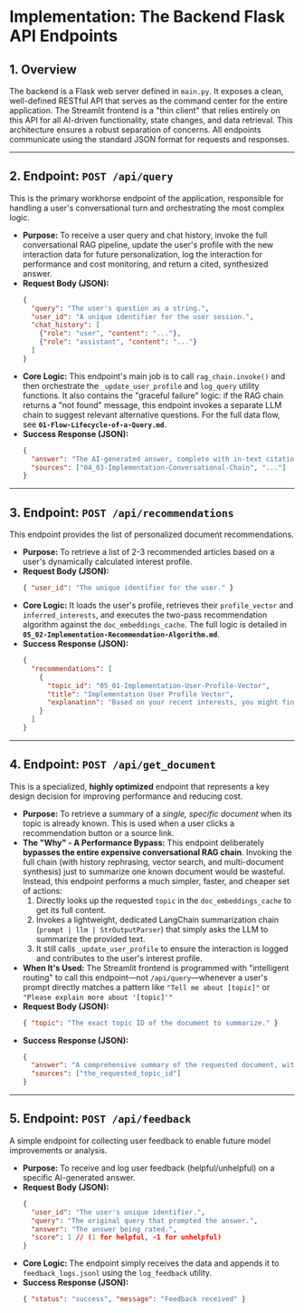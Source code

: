 # Implementation: The Backend Flask API Endpoints

## 1. Overview
The backend is a Flask web server defined in `main.py`. It exposes a clean, well-defined RESTful API that serves as the command center for the entire application. The Streamlit frontend is a "thin client" that relies entirely on this API for all AI-driven functionality, state changes, and data retrieval. This architecture ensures a robust separation of concerns. All endpoints communicate using the standard JSON format for requests and responses.

---

## 2. Endpoint: `POST /api/query`
This is the primary workhorse endpoint of the application, responsible for handling a user's conversational turn and orchestrating the most complex logic.

*   **Purpose:** To receive a user query and chat history, invoke the full conversational RAG pipeline, update the user's profile with the new interaction data for future personalization, log the interaction for performance and cost monitoring, and return a cited, synthesized answer.
*   **Request Body (JSON):**
    ```json
    {
      "query": "The user's question as a string.",
      "user_id": "A unique identifier for the user session.",
      "chat_history": [
        {"role": "user", "content": "..."},
        {"role": "assistant", "content": "..."}
      ]
    }
    ```
*   **Core Logic:** This endpoint's main job is to call `rag_chain.invoke()` and then orchestrate the `_update_user_profile` and `log_query` utility functions. It also contains the "graceful failure" logic: if the RAG chain returns a "not found" message, this endpoint invokes a separate LLM chain to suggest relevant alternative questions. For the full data flow, see **`01-Flow-Lifecycle-of-a-Query.md`**.
*   **Success Response (JSON):**
    ```json
    {
      "answer": "The AI-generated answer, complete with in-text citations like [1] and a **Sources:** section.",
      "sources": ["04_03-Implementation-Conversational-Chain", "..."]
    }
    ```

---

## 3. Endpoint: `POST /api/recommendations`
This endpoint provides the list of personalized document recommendations.

*   **Purpose:** To retrieve a list of 2-3 recommended articles based on a user's dynamically calculated interest profile.
*   **Request Body (JSON):**
    ```json
    { "user_id": "The unique identifier for the user." }
    ```
*   **Core Logic:** It loads the user's profile, retrieves their `profile_vector` and `inferred_interests`, and executes the two-pass recommendation algorithm against the `doc_embeddings_cache`. The full logic is detailed in **`05_02-Implementation-Recommendation-Algorithm.md`**.
*   **Success Response (JSON):**
    ```json
    {
      "recommendations": [
        {
          "topic_id": "05_01-Implementation-User-Profile-Vector",
          "title": "Implementation User Profile Vector",
          "explanation": "Based on your recent interests, you might find this helpful."
        }
      ]
    }
    ```

---

## 4. Endpoint: `POST /api/get_document`
This is a specialized, **highly optimized** endpoint that represents a key design decision for improving performance and reducing cost.

*   **Purpose:** To retrieve a summary of a *single, specific document* when its topic is already known. This is used when a user clicks a recommendation button or a source link.
*   **The "Why" - A Performance Bypass:**
    This endpoint deliberately **bypasses the entire expensive conversational RAG chain**. Invoking the full chain (with history rephrasing, vector search, and multi-document synthesis) just to summarize one known document would be wasteful. Instead, this endpoint performs a much simpler, faster, and cheaper set of actions:
    1.  Directly looks up the requested `topic` in the `doc_embeddings_cache` to get its full content.
    2.  Invokes a lightweight, dedicated LangChain summarization chain (`prompt | llm | StrOutputParser`) that simply asks the LLM to summarize the provided text.
    3.  It still calls `_update_user_profile` to ensure the interaction is logged and contributes to the user's interest profile.
*   **When It's Used:** The Streamlit frontend is programmed with "intelligent routing" to call this endpoint—not `/api/query`—whenever a user's prompt directly matches a pattern like `"Tell me about [topic]"` or `"Please explain more about '[topic]'"`
*   **Request Body (JSON):**
    ```json
    { "topic": "The exact topic ID of the document to summarize." }
    ```
*   **Success Response (JSON):**
    ```json
    {
      "answer": "A comprehensive summary of the requested document, with a source citation.",
      "sources": ["the_requested_topic_id"]
    }
    ```

---

## 5. Endpoint: `POST /api/feedback`
A simple endpoint for collecting user feedback to enable future model improvements or analysis.

*   **Purpose:** To receive and log user feedback (helpful/unhelpful) on a specific AI-generated answer.
*   **Request Body (JSON):**
    ```json
    {
      "user_id": "The user's unique identifier.",
      "query": "The original query that prompted the answer.",
      "answer": "The answer being rated.",
      "score": 1 // (1 for helpful, -1 for unhelpful)
    }
    ```
*   **Core Logic:** The endpoint simply receives the data and appends it to `feedback_logs.jsonl` using the `log_feedback` utility.
*   **Success Response (JSON):**
    ```json
    { "status": "success", "message": "Feedback received" }
    ```